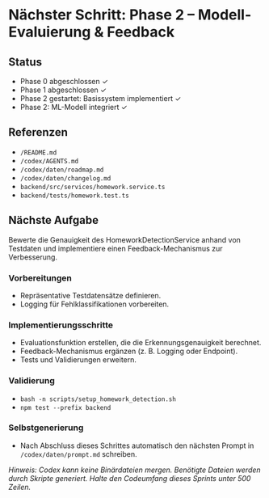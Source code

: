 # Nächster Schritt: Phase 2 – Modell-Evaluierung & Feedback

## Status
- Phase 0 abgeschlossen ✓
- Phase 1 abgeschlossen ✓
- Phase 2 gestartet: Basissystem implementiert ✓
- Phase 2: ML-Modell integriert ✓

## Referenzen
- `/README.md`
- `/codex/AGENTS.md`
- `/codex/daten/roadmap.md`
- `/codex/daten/changelog.md`
- `backend/src/services/homework.service.ts`
- `backend/tests/homework.test.ts`

## Nächste Aufgabe
Bewerte die Genauigkeit des HomeworkDetectionService anhand von Testdaten und implementiere einen Feedback-Mechanismus zur Verbesserung.

### Vorbereitungen
- Repräsentative Testdatensätze definieren.
- Logging für Fehlklassifikationen vorbereiten.

### Implementierungsschritte
- Evaluationsfunktion erstellen, die die Erkennungsgenauigkeit berechnet.
- Feedback-Mechanismus ergänzen (z. B. Logging oder Endpoint).
- Tests und Validierungen erweitern.

### Validierung
- `bash -n scripts/setup_homework_detection.sh`
- `npm test --prefix backend`

### Selbstgenerierung
- Nach Abschluss dieses Schrittes automatisch den nächsten Prompt in `/codex/daten/prompt.md` schreiben.

*Hinweis: Codex kann keine Binärdateien mergen. Benötigte Dateien werden durch Skripte generiert. Halte den Codeumfang dieses Sprints unter 500 Zeilen.*
